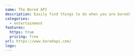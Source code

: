 ```yaml
---
name: The Bored API
description: Easily find things to do when you are bored!
categories:
  - entertainment
features:
  https: true
  pricing: free
url: https://www.boredapi.com/
logo:
---
```

